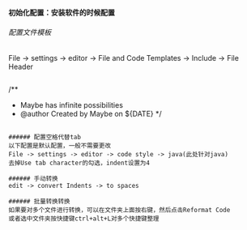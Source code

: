 ####  初始化配置：安装软件的时候配置

###### 配置文件模板
File -> settings -> editor -> File and Code Templates -> Include -> File Header
>```
/**
 * Maybe has infinite possibilities  
 * @author    Created by Maybe on ${DATE}
 */
```

###### 配置空格代替tab
以下配置是默认配置，一般不需要更改
File -> settings -> editor -> code style -> java(此处针对java)
去掉Use tab character的勾选，indent设置为4

###### 手动转换
edit -> convert Indents -> to spaces

###### 批量转换转换
如果要对多个文件进行转换，可以在文件夹上面按右键，然后点击Reformat Code
或者选中文件夹按快捷键ctrl+alt+L对多个快捷键整理